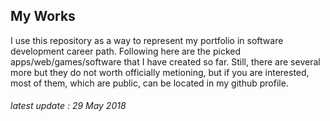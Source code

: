 ## My Works 
I use this repository as a way to represent my portfolio in software development career path. Following here are the picked apps/web/games/software that I have created so far. Still, there are several more but they do not worth officially metioning, but if you are interested, most of them, which are public, can be located in my github profile.

###### latest update : 29 May 2018



